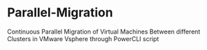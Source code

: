 # Parallel-Migration
Continuous Parallel Migration of Virtual Machines Between different Clusters in VMware Vsphere through PowerCLI script
